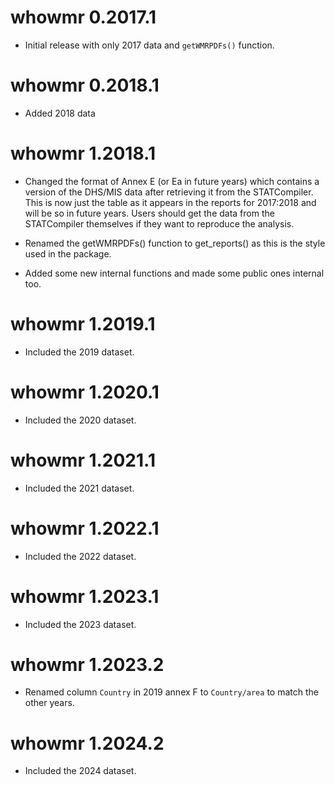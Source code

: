 <!-- https://r-pkgs.org/other-markdown.html#sec-news -->

# whowmr 0.2017.1

-   Initial release with only 2017 data and `getWMRPDFs()` function.

# whowmr 0.2018.1

-   Added 2018 data

# whowmr 1.2018.1

- Changed the format of Annex E (or Ea in future years) which contains a version
  of the DHS/MIS data after retrieving it from the STATCompiler. This is now
  just the table as it appears in the reports for 2017:2018 and will be so in
  future years. Users should get the data from the STATCompiler themselves if
  they want to reproduce the analysis.

- Renamed the getWMRPDFs() function to get_reports() as this is the style used
  in the package.

- Added some new internal functions and made some public ones internal too.

# whowmr 1.2019.1

- Included the 2019 dataset.

# whowmr 1.2020.1

- Included the 2020 dataset.

# whowmr 1.2021.1

- Included the 2021 dataset.

# whowmr 1.2022.1

- Included the 2022 dataset.

# whowmr 1.2023.1

- Included the 2023 dataset.

# whowmr 1.2023.2

- Renamed column `Country` in 2019 annex F to `Country/area` to match the
  other years.

# whowmr 1.2024.2

- Included the 2024 dataset.
